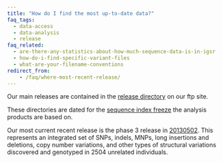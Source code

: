 ```yaml
---
title: "How do I find the most up-to-date data?"
faq_tags:
  - data-access
  - data-analysis
  - release
faq_related:
  - are-there-any-statistics-about-how-much-sequence-data-is-in-igsr
  - how-do-i-find-specific-variant-files
  - what-are-your-filename-conventions
redirect_from:
    - /faq/where-most-recent-release/
---
```


Our main releases are contained in the [release directory](ftp://ftp.1000genomes.ebi.ac.uk/vol1/ftp/release/) on our ftp site.

These directories are dated for the [sequence index freeze](http://dev.1000genomes.org/faq/what-sequence-index-file) the analysis products are based on.

Our most current recent release is the phase 3 release in [20130502](ftp://ftp.1000genomes.ebi.ac.uk/vol1/ftp/release/20130502). This represents an integrated set of SNPs, indels, MNPs, long insertions and deletions, copy number variations, and other types of structural variations discovered and genotyped in 2504 unrelated individuals.
